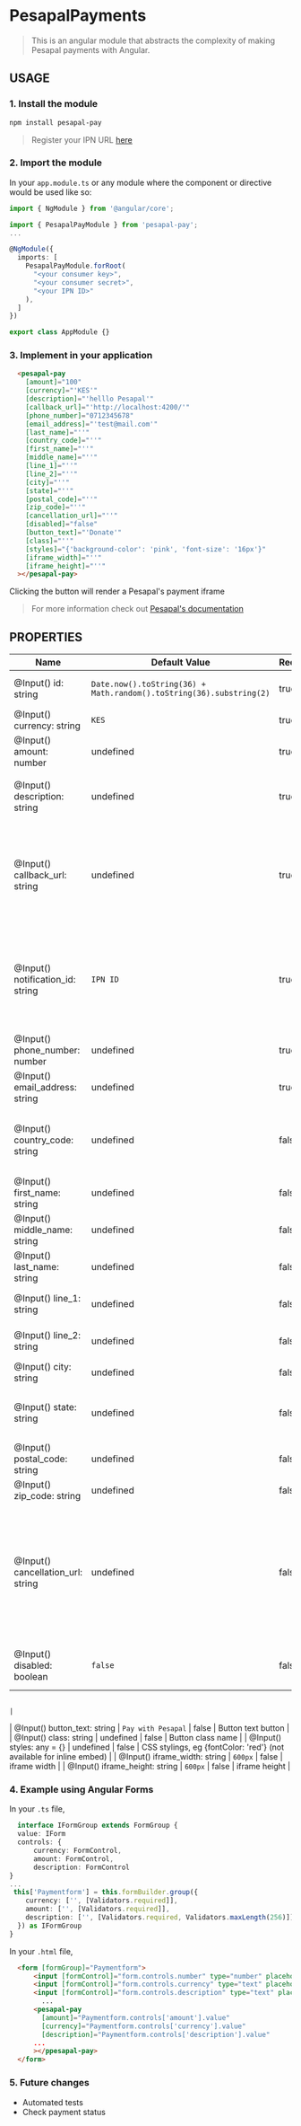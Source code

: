 # PesapalPayments


> This is an angular module that abstracts the complexity of making Pesapal payments with Angular.

## USAGE

### 1. Install the module
```sh
npm install pesapal-pay
```

 > Register your IPN URL [here](https://pay.pesapal.com/iframe/PesapalIframe3/IpnRegistration) 

### 2. Import the module
In your `app.module.ts` or any module where the component or directive would be used like so:

```ts
import { NgModule } from '@angular/core';

import { PesapalPayModule } from 'pesapal-pay';
...

@NgModule({
  imports: [
    PesapalPayModule.forRoot(
      "<your consumer key>",
      "<your consumer secret>",
      "<your IPN ID>"
    ),
  ]
})

export class AppModule {}
```


### 3. Implement in your application
  ```html
    <pesapal-pay
      [amount]="100"  
      [currency]="'KES'" 
      [description]="'helllo Pesapal'" 
      [callback_url]="'http://localhost:4200/'" 
      [phone_number]="0712345678" 
      [email_address]="'test@mail.com'" 
      [last_name]="''" 
      [country_code]="''"
      [first_name]="''" 
      [middle_name]="''"
      [line_1]="''" 
      [line_2]="''" 
      [city]="''" 
      [state]="''" 
      [postal_code]="''" 
      [zip_code]="''" 
      [cancellation_url]="''"
      [disabled]="false"
      [button_text]="'Donate'"
      [class]="''"
      [styles]="{'background-color': 'pink', 'font-size': '16px'}"
      [iframe_width]="''"
      [iframe_height]="''"
    ></pesapal-pay>
  ```
   Clicking the button will render a Pesapal's payment iframe
  > For more information check out [Pesapal's documentation](https://developer.pesapal.com)



 ## PROPERTIES

| Name                                | Default Value                                                       | Required | Description                                                                                                            |
|-------------------------------------|---------------------------------------------------------------------|----------|------------------------------------------------------------------------------------------------------------------------|
| @Input() id: string                 | `Date.now().toString(36) + Math.random().toString(36).substring(2)` | true     | Unique merchant reference                                                                                              |
| @Input() currency: string           | `KES`                                                               | true     | Transaction currency                                                                                                   |
| @Input() amount: number             | undefined                                                           | true     | Amount to be processed.                                                                                                |
| @Input() description: string        | undefined                                                           | true     | Order description. `maximum - 100 characters`                                                                          |
| @Input() callback_url: string       | undefined                                                           | true     | A valid URL which Pesapal will redirect your clients to processing the payment.                                        |
| @Input() notification_id: string    | `IPN ID`                                                            | true     | An IPN URL which Pesapal will send notifications to after payments have been processed.                                |
| @Input() phone_number: number       | undefined                                                           | true     | Customer's phone number                                                                                                |
| @Input() email_address: string      | undefined                                                           | true     | Customer's email address                                                                                               |
| @Input() country_code: string       | undefined                                                           | false    | 2 characters long country code in `[ISO 3166-1]`                                                                       |
| @Input() first_name: string         | undefined                                                           | false    | Customer's first name                                                                                                  |
| @Input() middle_name: string        | undefined                                                           | false    | Customer's middle name                                                                                                 |
| @Input() last_name: string          | undefined                                                           | false    | Customer's last name                                                                                                   |
| @Input() line_1: string             | undefined                                                           | false    | Customer's main address                                                                                                |
| @Input() line_2: string             | undefined                                                           | false    | Customer's alternative address                                                                                         |
| @Input() city: string               | undefined                                                           | false    | Customer's city                                                                                                        |
| @Input() state: string              | undefined                                                           | false    | Customer's state Maximum - `3 characters`                                                                              |
| @Input() postal_code: string        | undefined                                                           | false    | Customer's postal code                                                                                                 |
| @Input() zip_code: string           | undefined                                                           | false    | Customer's zip code                                                                                                    |
| @Input() cancellation_url: string   | undefined                                                           | false    | A valid URL which Pesapal will redirect your clients to incase they click on cancel request while on the Payment link. |
| @Input() disabled: boolean          | `false`                                                             | false    | Whether the component is disabled.

                                                                                   |
| @Input() button_text: string        | `Pay with Pesapal`                                                  | false    | Button text button                                                                                                     |
| @Input() class: string              | undefined                                                           | false    | Button class name                                                                                                      |
| @Input() styles: any = {}           | undefined                                                           | false    | CSS stylings, eg {fontColor: 'red'} (not available for inline embed)                                                   |
| @Input() iframe_width: string       | `600px`                                                             | false    | iframe width                                                                                                           |
| @Input() iframe_height: string      | `600px`                                                             | false    | iframe height                                                                                                          |




  ### 4. Example using Angular Forms
  In your `.ts` file,
  ```ts
    interface IFormGroup extends FormGroup {
    value: IForm
    controls: {
        currency: FormControl,
        amount: FormControl,
        description: FormControl
  }
  ...
   this['Paymentform'] = this.formBuilder.group({
      currency: ['', [Validators.required]],
      amount: ['', [Validators.required]],
      description: ['', [Validators.required, Validators.maxLength(256)]]
    }) as IFormGroup
}
  ```
In your `.html` file,

  ```html
    <form [formGroup]="Paymentform">
        <input [formControl]="form.controls.number" type="number" placeholder="amount">
        <input [formControl]="form.controls.currency" type="text" placeholder="currency">
        <input [formControl]="form.controls.description" type="text" placeholder="description">
          ...
        <pesapal-pay 
          [amount]="Paymentform.controls['amount'].value"  
          [currency]="Paymentform.controls['currency'].value" 
          [description]="Paymentform.controls['description'].value" 
        ...
        ></ppesapal-pay>
    </form>
  ```


### 5. Future changes
 - Automated tests
 - Check payment status